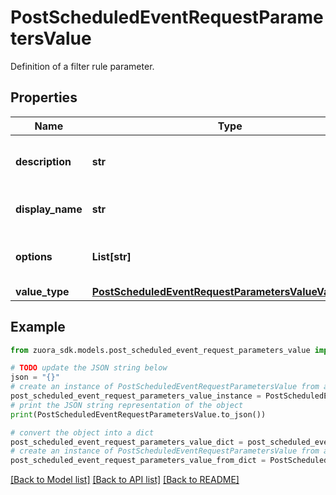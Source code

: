 # PostScheduledEventRequestParametersValue

Definition of a filter rule parameter.

## Properties

Name | Type | Description | Notes
------------ | ------------- | ------------- | -------------
**description** | **str** | The description of the parameter. | [optional] 
**display_name** | **str** | The display name of the parameter. | [optional] 
**options** | **List[str]** | The option values of the parameter. | [optional] 
**value_type** | [**PostScheduledEventRequestParametersValueValueType**](PostScheduledEventRequestParametersValueValueType.md) |  | [optional] 

## Example

```python
from zuora_sdk.models.post_scheduled_event_request_parameters_value import PostScheduledEventRequestParametersValue

# TODO update the JSON string below
json = "{}"
# create an instance of PostScheduledEventRequestParametersValue from a JSON string
post_scheduled_event_request_parameters_value_instance = PostScheduledEventRequestParametersValue.from_json(json)
# print the JSON string representation of the object
print(PostScheduledEventRequestParametersValue.to_json())

# convert the object into a dict
post_scheduled_event_request_parameters_value_dict = post_scheduled_event_request_parameters_value_instance.to_dict()
# create an instance of PostScheduledEventRequestParametersValue from a dict
post_scheduled_event_request_parameters_value_from_dict = PostScheduledEventRequestParametersValue.from_dict(post_scheduled_event_request_parameters_value_dict)
```
[[Back to Model list]](../README.md#documentation-for-models) [[Back to API list]](../README.md#documentation-for-api-endpoints) [[Back to README]](../README.md)


